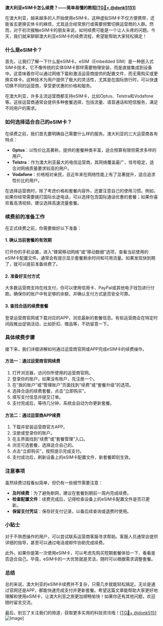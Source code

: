 **澳大利亚eSIM卡怎么续费？——简单易懂的教程[[TG💪+ @donk5151](https://t.me/s/donk5151)]**

在澳大利亚，越来越多的人开始使用eSIM卡。这种虚拟SIM卡不仅方便携带，还能省去更换实体卡的麻烦，尤其适合经常旅行或需要频繁切换运营商的人群。然而，对于初次接触eSIM卡的朋友来说，如何续费可能是一个让人头疼的问题。今天，我们就来聊聊澳大利亚eSIM卡的续费流程，希望能帮助大家轻松搞定！

### 什么是eSIM卡？

首先，让我们了解一下什么是eSIM卡。eSIM（Embedded SIM）是一种嵌入式SIM卡技术，它不像传统的实体SIM卡那样需要物理安装，而是直接集成到设备中。这意味着你可以通过网络下载和激活运营商提供的配置文件，而无需购买或更换实体卡。这种技术为用户提供了极大的灵活性，尤其是在国际旅行时，可以快速切换不同的运营商，享受更优惠的价格和服务。

在澳大利亚，许多主流运营商都支持eSIM卡，比如Optus、Telstra和Vodafone等。这些运营商通常会提供多种套餐选择，包括流量、语音通话和短信服务，满足不同用户的需求。

### 如何选择适合自己的eSIM卡？

在续费之前，我们首先要明确自己需要什么样的服务。澳大利亚的三大运营商各有特点：

- **Optus**：以性价比高著称，提供的套餐种类丰富，适合预算有限但需求多样的用户。
- **Telstra**：作为澳大利亚最大的电信运营商，其网络覆盖最广，信号稳定，适合对网络质量要求较高的用户。
- **Vodafone**：价格相对亲民，且近年来在网络性能上有了显著提升，适合追求性价比的用户。

在选择运营商时，除了考虑价格和套餐内容外，还要注意自己的使用习惯。例如，如果你经常需要拨打国际长途电话，可以选择包含国际通话优惠的套餐；如果你喜欢看高清视频，建议选择高速流量套餐。

### 续费前的准备工作

在正式续费之前，你需要做好以下准备：

#### 1. 确认当前套餐的有效期
打开你的手机设置，进入“蜂窝移动网络”或“移动数据”选项，查看当前使用的eSIM卡配置文件。通常会有提示显示套餐剩余时间和可用流量。如果发现快到期了，就可以提前准备续费了。

#### 2. 准备好支付方式
大多数运营商支持在线支付，你可以使用信用卡、PayPal或其他电子钱包进行付款。确保你的账户中有足够的余额，并确认支付方式是否安全可靠。

#### 3. 查找合适的续费套餐
登录运营商官网或下载对应的APP，浏览最新的套餐信息。有些运营商会在特定时间段推出促销活动，比如折扣、赠品等，不妨留意一下。

### 具体续费步骤

接下来，我们详细讲解如何通过运营商官网或APP完成eSIM卡的续费操作。

#### 方法一：通过运营商官网续费

1. 打开浏览器，访问你所使用的运营商官网。
2. 登录你的账户，如果没有账户，先注册一个。
3. 在“我的账户”或“管理账户”页面找到“续费”或“套餐升级”的选项。
4. 选择合适的续费套餐，点击“立即购买”。
5. 填写支付信息并提交订单。
6. 支付完成后，等待几分钟，系统会自动为你更新套餐。

#### 方法二：通过运营商APP续费

1. 下载并安装运营商官方APP。
2. 注册或登录你的账户。
3. 在主界面找到“续费”或“套餐管理”入口。
4. 浏览可选套餐，选择适合自己的。
5. 点击“立即购买”，按照提示完成支付。
6. 支付成功后，刷新设备上的eSIM卡配置文件，新套餐即刻生效。

### 注意事项

虽然续费过程看似简单，但仍有一些细节需要注意：

- **及时续费**：为了避免断网，建议在套餐到期前一周内完成续费。
- **检查配置文件**：续费完成后，记得检查设备上的eSIM卡配置文件是否已更新。
- **保留支付凭证**：保存好支付记录，以备后续查询或退费时使用。

### 小贴士

对于不熟悉操作的用户，可以尝试联系运营商客服寻求帮助。客服人员通常会提供详细的指导，甚至可以通过电话或邮件协助完成续费。

此外，如果你是第一次使用eSIM卡，可以考虑先购买短期套餐体验一下，看看是否适合自己。毕竟，eSIM卡的一大优势就是灵活，随时可以根据需求调整套餐。

### 总结

总的来说，澳大利亚的eSIM卡续费并不复杂，只需几步就能轻松搞定。无论是通过官网还是APP，都能快速完成支付并更新套餐。希望这篇文章能帮助大家更好地理解和使用eSIM卡，让澳大利亚之旅更加顺畅愉快！如果你还有其他问题，欢迎随时留言交流。

最后，别忘了关注我们的频道，获取更多实用的科技资讯哦！[[TG💪+ @donk5151](https://t.me/s/donk5151) ![Image](https://i.postimg.cc/rwNCRYN7/Snipaste-2025-04-30-17-27-05.png)]